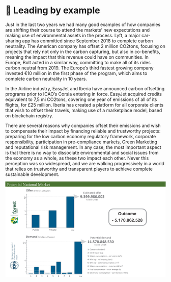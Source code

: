# 💫 Leading by example

Just in the last two years we had many good examples of how companies are shifting their course to attend the markets’ new expectations and making use of environmental assets in the process. Lyft, a major car-sharing app has committed since September 2018 to complete carbon neutrality. The American company has offset 2 million CO2tons, focusing on projects that rely not only in the carbon capturing, but also in co-benefits, meaning the impact that this revenue could have on communities. In Europe, Bolt acted in a similar way, committing to make all of its rides carbon neutral from 2019. The Europe’s third fastest growing company invested €10 million in the first phase of the program, which aims to complete carbon neutrality in 10 years.

In the Airline industry, EasyJet and Iberia have announced carbon offsetting programs prior to ICAO’s Corsia entering in force. EasyJet acquired credits equivalent to 7,5 mi CO2tons, covering one year of emissions of all of its flights, for £25 million. Iberia has created a platform for all corporate clients that wish to offset their travels, making use of a marketplace model, based on blockchain registry.

There are several reasons why companies offset their emissions and wish to compensate their impact by financing reliable and trustworthy projects: preparing for the low carbon economy regulatory framework, corporate responsibility, participation in pre-compliance markets, Green Marketing and reputational risk management. In any case, the most important aspect is that there is no way to dissociate environmental and social issues from the economy as a whole, as these two impact each other. Never this perception was so widespread, and we are walking progressively in a world that relies on trustworthy and transparent players to achieve complete sustainable development.

![](<../.gitbook/assets/image (11) (1).png>)
